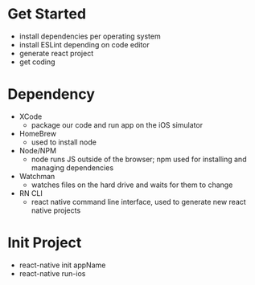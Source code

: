  # Get Started
- install dependencies per operating system
- install ESLint depending on code editor
- generate react project
- get coding 

# Dependency 
- XCode
    - package our code and run app on the iOS simulator
- HomeBrew
    - used to install node
- Node/NPM
    - node runs JS outside of the browser; npm used for installing and managing dependencies
- Watchman
    - watches files on the hard drive and waits for them to change
- RN CLI
    - react native command line interface, used to generate new react native projects

# Init Project
 - react-native init appName
 - react-native run-ios